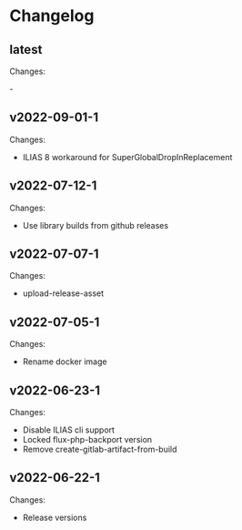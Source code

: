 # Changelog

## latest

Changes:

\-

## v2022-09-01-1

Changes:

- ILIAS 8 workaround for SuperGlobalDropInReplacement

## v2022-07-12-1

Changes:

- Use library builds from github releases

## v2022-07-07-1

Changes:

- upload-release-asset

## v2022-07-05-1

Changes:

- Rename docker image

## v2022-06-23-1

Changes:

- Disable ILIAS cli support
- Locked flux-php-backport version
- Remove create-gitlab-artifact-from-build

## v2022-06-22-1

Changes:

- Release versions
